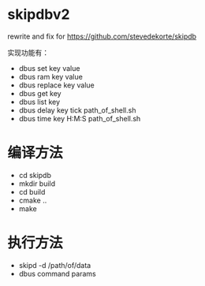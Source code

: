 # skipdbv2
rewrite and fix for https://github.com/stevedekorte/skipdb

实现功能有：

* dbus set key value 
* dbus ram key value
* dbus replace key value 
* dbus get key 
* dbus list key 
* dbus delay key tick path_of_shell.sh
* dbus time key H:M:S path_of_shell.sh

# 编译方法
* cd skipdb
* mkdir build
* cd build
* cmake ..
* make

# 执行方法
* skipd -d /path/of/data
* dbus command params

